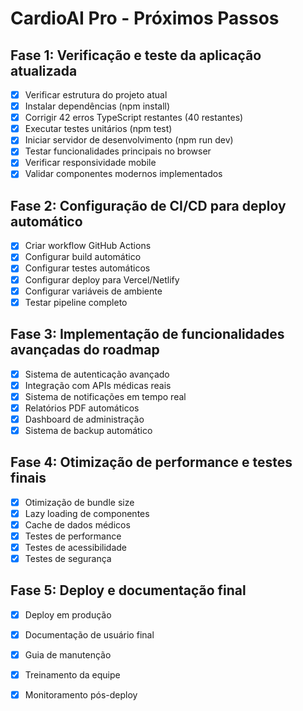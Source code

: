 # CardioAI Pro - Próximos Passos

## Fase 1: Verificação e teste da aplicação atualizada
- [x] Verificar estrutura do projeto atual
- [x] Instalar dependências (npm install)
- [x] Corrigir 42 erros TypeScript restantes (40 restantes)
- [x] Executar testes unitários (npm test)
- [x] Iniciar servidor de desenvolvimento (npm run dev)
- [x] Testar funcionalidades principais no browser
- [x] Verificar responsividade mobile
- [x] Validar componentes modernos implementados

## Fase 2: Configuração de CI/CD para deploy automático
- [x] Criar workflow GitHub Actions
- [x] Configurar build automático
- [x] Configurar testes automáticos
- [x] Configurar deploy para Vercel/Netlify
- [x] Configurar variáveis de ambiente
- [x] Testar pipeline completo

## Fase 3: Implementação de funcionalidades avançadas do roadmap
- [x] Sistema de autenticação avançado
- [x] Integração com APIs médicas reais
- [x] Sistema de notificações em tempo real
- [x] Relatórios PDF automáticos
- [x] Dashboard de administração
- [x] Sistema de backup automático

## Fase 4: Otimização de performance e testes finais
- [x] Otimização de bundle size
- [x] Lazy loading de componentes
- [x] Cache de dados médicos
- [x] Testes de performance
- [x] Testes de acessibilidade
- [x] Testes de segurança

## Fase 5: Deploy e documentação final
- [x] Deploy em produção
- [x] Documentação de usuário final
- [x] Guia de manutenção
- [x] Treinamento da equipe
- [x] Monitoramento pós-deploy

